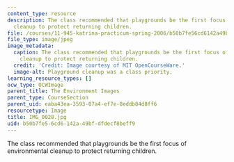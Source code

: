 ```yaml
---
content_type: resource
description: The class recommended that playgrounds be the first focus of environmental
  cleanup to protect returning children.
file: /courses/11-945-katrina-practicum-spring-2006/b50b7fe56cd6142a49bfdfdecf8beff9_IMG_0028.jpg
file_type: image/jpeg
image_metadata:
  caption: The class recommended that playgrounds be the first focus of environmental
    cleanup to protect returning children.
  credit: 'Credit: Image courtesy of MIT OpenCourseWare.'
  image-alt: Playground cleanup was a class priority.
learning_resource_types: []
ocw_type: OCWImage
parent_title: The Environment Images
parent_type: CourseSection
parent_uid: eaba43ea-3593-07a4-ef7e-8eddb84d8ff6
resourcetype: Image
title: IMG_0028.jpg
uid: b50b7fe5-6cd6-142a-49bf-dfdecf8beff9
---
```

The class recommended that playgrounds be the first focus of environmental cleanup to protect returning children.

